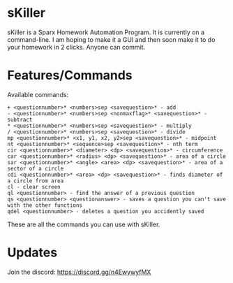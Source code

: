# sKiller
sKiller is a Sparx Homework Automation Program. It is currently on a command-line.
I am hoping to make it a GUI and then soon make it to do your homework in 2 clicks.
Anyone can commit.
# Features/Commands

Available commands:
```
+ <questionnumber>* <numbers>sep <savequestion>* - add
- <questionnumber>* <numbers>sep <nonmaxflag>* <savequestion>* - subtract
* <questionnumber>* <numbers>sep <savequestion>* - multiply
/ <questionnumber>* <numbers>sep <savequestion>* - divide
mp <questionnumber>* <x1, y1, x2, y2>sep <savequestion>* - midpoint
nt <questionnumber>* <sequence>sep <savequestion>* - nth term
cir <questionnumber>* <diameter> <dp> <savequestion>* - circumference
car <questionnumber>* <radius> <dp> <savequestion>* - area of a circle
sar <questionnumber>* <angle> <area> <dp> <savequestion>* - area of a sector of a circle
cdi <questionnumber>* <area> <dp> <savequestion>* - finds diameter of a circle from area
cl - clear screen
ql <questionnumber> - find the answer of a previous question
qs <questionnumber> <questionanswer> - saves a question you can't save with the other functions
qdel <questionnumber> - deletes a question you accidently saved
```
These are all the commands you can use with sKiller.

# Updates

Join the discord: https://discord.gg/n4EwywyfMX
